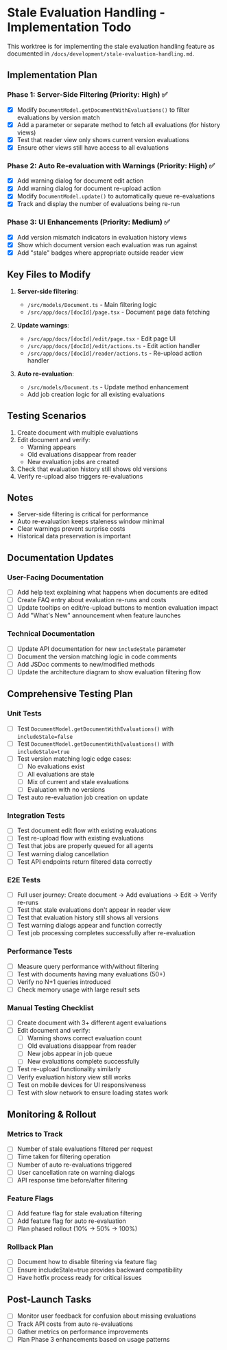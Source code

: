 # Stale Evaluation Handling - Implementation Todo

This worktree is for implementing the stale evaluation handling feature as documented in `/docs/development/stale-evaluation-handling.md`.

## Implementation Plan

### Phase 1: Server-Side Filtering (Priority: High) ✅
- [x] Modify `DocumentModel.getDocumentWithEvaluations()` to filter evaluations by version match
- [x] Add a parameter or separate method to fetch all evaluations (for history views)  
- [x] Test that reader view only shows current version evaluations
- [x] Ensure other views still have access to all evaluations

### Phase 2: Auto Re-evaluation with Warnings (Priority: High) ✅
- [x] Add warning dialog for document edit action
- [x] Add warning dialog for document re-upload action
- [x] Modify `DocumentModel.update()` to automatically queue re-evaluations
- [x] Track and display the number of evaluations being re-run

### Phase 3: UI Enhancements (Priority: Medium) ✅
- [x] Add version mismatch indicators in evaluation history views
- [x] Show which document version each evaluation was run against
- [x] Add "stale" badges where appropriate outside reader view

## Key Files to Modify

1. **Server-side filtering**:
   - `/src/models/Document.ts` - Main filtering logic
   - `/src/app/docs/[docId]/page.tsx` - Document page data fetching

2. **Update warnings**:
   - `/src/app/docs/[docId]/edit/page.tsx` - Edit page UI
   - `/src/app/docs/[docId]/edit/actions.ts` - Edit action handler
   - `/src/app/docs/[docId]/reader/actions.ts` - Re-upload action handler

3. **Auto re-evaluation**:
   - `/src/models/Document.ts` - Update method enhancement
   - Add job creation logic for all existing evaluations

## Testing Scenarios

1. Create document with multiple evaluations
2. Edit document and verify:
   - Warning appears
   - Old evaluations disappear from reader
   - New evaluation jobs are created
3. Check that evaluation history still shows old versions
4. Verify re-upload also triggers re-evaluations

## Notes

- Server-side filtering is critical for performance
- Auto re-evaluation keeps staleness window minimal
- Clear warnings prevent surprise costs
- Historical data preservation is important

## Documentation Updates

### User-Facing Documentation
- [ ] Add help text explaining what happens when documents are edited
- [ ] Create FAQ entry about evaluation re-runs and costs
- [ ] Update tooltips on edit/re-upload buttons to mention evaluation impact
- [ ] Add "What's New" announcement when feature launches

### Technical Documentation
- [ ] Update API documentation for new `includeStale` parameter
- [ ] Document the version matching logic in code comments
- [ ] Add JSDoc comments to new/modified methods
- [ ] Update the architecture diagram to show evaluation filtering flow

## Comprehensive Testing Plan

### Unit Tests
- [ ] Test `DocumentModel.getDocumentWithEvaluations()` with `includeStale=false`
- [ ] Test `DocumentModel.getDocumentWithEvaluations()` with `includeStale=true`
- [ ] Test version matching logic edge cases:
  - [ ] No evaluations exist
  - [ ] All evaluations are stale
  - [ ] Mix of current and stale evaluations
  - [ ] Evaluation with no versions
- [ ] Test auto re-evaluation job creation on update

### Integration Tests
- [ ] Test document edit flow with existing evaluations
- [ ] Test re-upload flow with existing evaluations
- [ ] Test that jobs are properly queued for all agents
- [ ] Test warning dialog cancellation
- [ ] Test API endpoints return filtered data correctly

### E2E Tests
- [ ] Full user journey: Create document → Add evaluations → Edit → Verify re-runs
- [ ] Test that stale evaluations don't appear in reader view
- [ ] Test that evaluation history still shows all versions
- [ ] Test warning dialogs appear and function correctly
- [ ] Test job processing completes successfully after re-evaluation

### Performance Tests
- [ ] Measure query performance with/without filtering
- [ ] Test with documents having many evaluations (50+)
- [ ] Verify no N+1 queries introduced
- [ ] Check memory usage with large result sets

### Manual Testing Checklist
- [ ] Create document with 3+ different agent evaluations
- [ ] Edit document and verify:
  - [ ] Warning shows correct evaluation count
  - [ ] Old evaluations disappear from reader
  - [ ] New jobs appear in job queue
  - [ ] New evaluations complete successfully
- [ ] Test re-upload functionality similarly
- [ ] Verify evaluation history view still works
- [ ] Test on mobile devices for UI responsiveness
- [ ] Test with slow network to ensure loading states work

## Monitoring & Rollout

### Metrics to Track
- [ ] Number of stale evaluations filtered per request
- [ ] Time taken for filtering operation
- [ ] Number of auto re-evaluations triggered
- [ ] User cancellation rate on warning dialogs
- [ ] API response time before/after filtering

### Feature Flags
- [ ] Add feature flag for stale evaluation filtering
- [ ] Add feature flag for auto re-evaluation
- [ ] Plan phased rollout (10% → 50% → 100%)

### Rollback Plan
- [ ] Document how to disable filtering via feature flag
- [ ] Ensure includeStale=true provides backward compatibility
- [ ] Have hotfix process ready for critical issues

## Post-Launch Tasks
- [ ] Monitor user feedback for confusion about missing evaluations
- [ ] Track API costs from auto re-evaluations
- [ ] Gather metrics on performance improvements
- [ ] Plan Phase 3 enhancements based on usage patterns